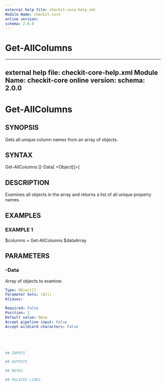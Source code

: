 ```yaml
---
external help file: checkit-core-help.xml
Module Name: checkit-core
online version:
schema: 2.0.0
---
```

# Get-AllColumns

---
external help file: checkit-core-help.xml
Module Name: checkit-core
online version:
schema: 2.0.0
---

# Get-AllColumns

## SYNOPSIS

Gets all unique column names from an array of objects.

## SYNTAX





Get-AllColumns [[-Data] <Object[]>]





## DESCRIPTION

Examines all objects in the array and returns a list of all unique property names.

## EXAMPLES

### EXAMPLE 1





$columns = Get-AllColumns $dataArray





## PARAMETERS

### -Data

Array of objects to examine.

```yaml
Type: Object[]
Parameter Sets: (All)
Aliases:

Required: False
Position: 1
Default value: None
Accept pipeline input: False
Accept wildcard characters: False





## INPUTS

## OUTPUTS

## NOTES

## RELATED LINKS



